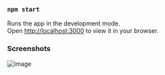 ### `npm start`

Runs the app in the development mode.\
Open [http://localhost:3000](http://localhost:3000) to view it in your browser.

### Screenshots
![image](https://github.com/SagnikGhosh18/WorkIndia-FrontendTask/assets/77972501/10eb6b73-29c2-492a-8d88-45e8d3419aea)

